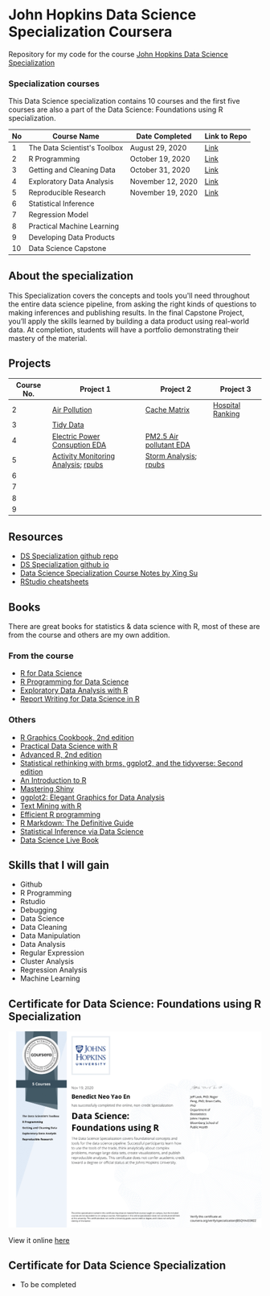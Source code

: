 # John Hopkins Data Science Specialization Coursera
Repository for my code for the course [John Hopkins Data Science Specialization](https://www.coursera.org/specializations/jhu-data-science) 

### Specialization courses
This Data Science specialization contains 10 courses and the first five courses are also a part of the Data Science: Foundations using R specialization.

No | Course Name | Date Completed | Link to Repo 
--- | --- | --- | ---
1 | The Data Scientist's Toolbox  | August 29, 2020 | [Link](1_DataScienceToolbox)
2 | R Programming |  October 19, 2020 | [Link](2_Rprogramming)
3 | Getting and Cleaning Data | October 31, 2020 | [Link](3_Getting%26CleaningData)
4 | Exploratory Data Analysis | November 12, 2020 | [Link](4_ExploratoryDataAnalysis)
5 | Reproducible Research| November 19, 2020 | [Link](5_ReproducibleResearch)
6 | Statistical Inference |  | 
7 | Regression Model |  | 
8 | Practical Machine Learning |  | 
9 | Developing Data Products |  | 
10| Data Science Capstone |  | 

## About the specialization
This Specialization covers the concepts and tools you'll need throughout the entire data science pipeline, from asking the right kinds of questions to making inferences and publishing results. In the final Capstone Project, you’ll apply the skills learned by building a data product using real-world data. At completion, students will have a portfolio demonstrating their mastery of the material.

## Projects
 Course No. | Project 1| Project 2 | Project 3 
 ----------|----------|-----------|----------
 2 | [Air Pollution](2_Rprogramming/Air_pollution) | [Cache Matrix](2_Rprogramming/cache-matrix) | [Hospital Ranking](2_Rprogramming/hospital_ranking)
 3 | [Tidy Data](3_Getting%26CleaningData) |  |  
 4 | [Electric Power Consuption EDA](4_ExploratoryDataAnalysis/Project1/) | [PM2.5 Air pollutant EDA](4_ExploratoryDataAnalysis/Project2/) |
 5 | [Activity Monitoring Analysis](5_ReproducibleResearch/knitr_project1); [rpubs](https://rpubs.com/benthecoder/691112) | [Storm Analysis](5_ReproducibleResearch/knitr_project2); [rpubs](https://rpubs.com/benthecoder/storm-data-analysis) |  
 6 |  |  |  
 7 |  |  |  
 8 |  |  |  
 9 |  |  |  

## Resources 
* [DS Specialization github repo](https://github.com/DataScienceSpecialization/courses)
* [DS Specialization github io](http://datasciencespecialization.github.io)
* [Data Science Specialization Course Notes by Xing Su](http://sux13.github.io/DataScienceSpCourseNotes/)
* [RStudio cheatsheets](https://rstudio.com/resources/cheatsheets/)

## Books

There are great books for statistics & data science with R, most of these are from the course and others are my own addition.

### From the course
* [R for Data Science](https://r4ds.had.co.nz)
* [R Programming for Data Science](https://bookdown.org/rdpeng/rprogdatascience/)
* [Exploratory Data Analysis with R](https://bookdown.org/rdpeng/exdata/)
* [Report Writing for Data Science in R](https://leanpub.com/reportwriting)

### Others
* [R Graphics Cookbook, 2nd edition](https://r-graphics.org)
* [Practical Data Science with R](http://1.droppdf.com/files/EyDuc/manning-practical-data-science-with-r-2014.pdf)
* [Advanced R, 2nd edition](https://adv-r.hadley.nz)
* [Statistical rethinking with brms, ggplot2, and the tidyverse: Second edition](https://bookdown.org/content/4857/)
* [An Introduction to R](https://intro2r.com)
* [Mastering Shiny](https://mastering-shiny.org/index.html)
* [ggplot2: Elegant Graphics for Data Analysis](https://ggplot2-book.org/index.html)
* [Text Mining with R](https://www.tidytextmining.com)
* [Efficient R programming](https://csgillespie.github.io/efficientR/)
* [R Markdown: The Definitive Guide](https://bookdown.org/yihui/rmarkdown/)
* [Statistical Inference via Data Science](https://moderndive.com)
* [Data Science Live Book](https://livebook.datascienceheroes.com)

## Skills that I will gain
* Github
* R Programming
* Rstudio
* Debugging
* Data Science
* Data Cleaning
* Data Manipulation
* Data Analysis
* Regular Expression
* Cluster Analysis
* Regression Analysis
* Machine Learning

## Certificate for Data Science: Foundations using R Specialization

![Certificate for first half of specialization](certificate_files/Foundations_w_R_specialization.png) 

View it online [here](https://coursera.org/share/82097f1d7caeadd28b22d2a7c79724ba)

## Certificate for Data Science Specialization

* To be completed
